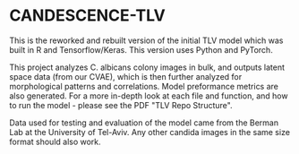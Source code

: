 # CANDESCENCE-TLV

This is the reworked and rebuilt version of the initial TLV model which was built in R and Tensorflow/Keras. This version uses Python and PyTorch.

This project analyzes C. albicans colony images in bulk, and outputs latent space data (from our CVAE), which is then further analyzed for morphological patterns and correlations. Model preformance metrics are also generated.
For a more in-depth look at each file and function, and how to run the model - please see the PDF "TLV Repo Structure".

Data used for testing and evaluation of the model came from the Berman Lab at the University of Tel-Aviv. Any other candida images in the same size format should also work.
